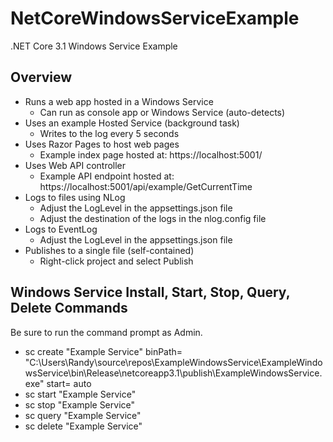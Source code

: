 # NetCoreWindowsServiceExample
.NET Core 3.1 Windows Service Example

## Overview
- Runs a web app hosted in a Windows Service
  - Can run as console app or Windows Service (auto-detects)
- Uses an example Hosted Service (background task)
  - Writes to the log every 5 seconds
- Uses Razor Pages to host web pages
  - Example index page hosted at: https://localhost:5001/
- Uses Web API controller
  - Example API endpoint hosted at: https://localhost:5001/api/example/GetCurrentTime
- Logs to files using NLog
  - Adjust the LogLevel in the appsettings.json file
  - Adjust the destination of the logs in the nlog.config file
- Logs to EventLog
  - Adjust the LogLevel in the appsettings.json file
- Publishes to a single file (self-contained)
  - Right-click project and select Publish

## Windows Service Install, Start, Stop, Query, Delete Commands

Be sure to run the command prompt as Admin.
- sc create "Example Service" binPath= "C:\Users\Randy\source\repos\ExampleWindowsService\ExampleWindowsService\bin\Release\netcoreapp3.1\publish\ExampleWindowsService.exe" start= auto
- sc start "Example Service"
- sc stop "Example Service"
- sc query "Example Service"
- sc delete "Example Service"